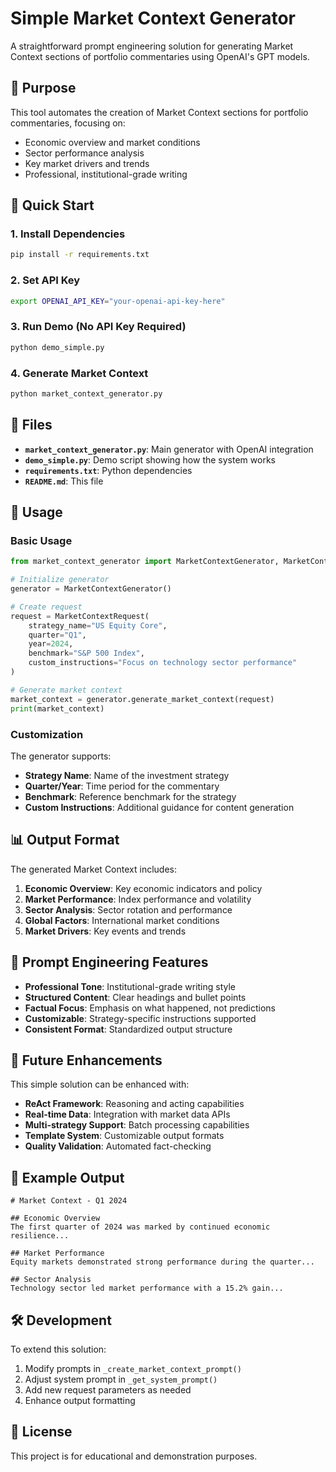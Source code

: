 # Simple Market Context Generator

A straightforward prompt engineering solution for generating Market Context sections of portfolio commentaries using OpenAI's GPT models.

## 🎯 Purpose

This tool automates the creation of Market Context sections for portfolio commentaries, focusing on:
- Economic overview and market conditions
- Sector performance analysis
- Key market drivers and trends
- Professional, institutional-grade writing

## 🚀 Quick Start

### 1. Install Dependencies
```bash
pip install -r requirements.txt
```

### 2. Set API Key
```bash
export OPENAI_API_KEY="your-openai-api-key-here"
```

### 3. Run Demo (No API Key Required)
```bash
python demo_simple.py
```

### 4. Generate Market Context
```bash
python market_context_generator.py
```

## 📁 Files

- **`market_context_generator.py`**: Main generator with OpenAI integration
- **`demo_simple.py`**: Demo script showing how the system works
- **`requirements.txt`**: Python dependencies
- **`README.md`**: This file

## 🔧 Usage

### Basic Usage
```python
from market_context_generator import MarketContextGenerator, MarketContextRequest

# Initialize generator
generator = MarketContextGenerator()

# Create request
request = MarketContextRequest(
    strategy_name="US Equity Core",
    quarter="Q1",
    year=2024,
    benchmark="S&P 500 Index",
    custom_instructions="Focus on technology sector performance"
)

# Generate market context
market_context = generator.generate_market_context(request)
print(market_context)
```

### Customization

The generator supports:
- **Strategy Name**: Name of the investment strategy
- **Quarter/Year**: Time period for the commentary
- **Benchmark**: Reference benchmark for the strategy
- **Custom Instructions**: Additional guidance for content generation

## 📊 Output Format

The generated Market Context includes:
1. **Economic Overview**: Key economic indicators and policy
2. **Market Performance**: Index performance and volatility
3. **Sector Analysis**: Sector rotation and performance
4. **Global Factors**: International market conditions
5. **Market Drivers**: Key events and trends

## 🎨 Prompt Engineering Features

- **Professional Tone**: Institutional-grade writing style
- **Structured Content**: Clear headings and bullet points
- **Factual Focus**: Emphasis on what happened, not predictions
- **Customizable**: Strategy-specific instructions supported
- **Consistent Format**: Standardized output structure

## 🔮 Future Enhancements

This simple solution can be enhanced with:
- **ReAct Framework**: Reasoning and acting capabilities
- **Real-time Data**: Integration with market data APIs
- **Multi-strategy Support**: Batch processing capabilities
- **Template System**: Customizable output formats
- **Quality Validation**: Automated fact-checking

## 📝 Example Output

```
# Market Context - Q1 2024

## Economic Overview
The first quarter of 2024 was marked by continued economic resilience...

## Market Performance
Equity markets demonstrated strong performance during the quarter...

## Sector Analysis
Technology sector led market performance with a 15.2% gain...
```

## 🛠️ Development

To extend this solution:
1. Modify prompts in `_create_market_context_prompt()`
2. Adjust system prompt in `_get_system_prompt()`
3. Add new request parameters as needed
4. Enhance output formatting

## 📄 License

This project is for educational and demonstration purposes.
